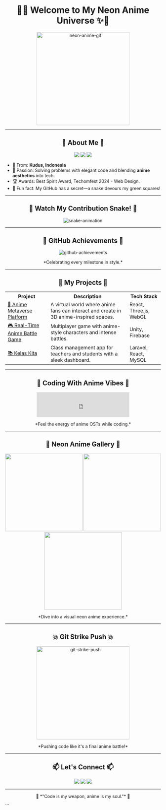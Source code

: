 <h1 align="center">🌌✨ Welcome to My Neon Anime Universe ✨🌌</h1>

<p align="center">
  <img src="https://media.giphy.com/media/l3vRlTSyOGX5UlE8k/giphy.gif" alt="neon-anime-gif" width="300">
</p>


---

<h2 align="center">💫 About Me 💫</h2>

<p align="center">
  <img src="https://img.shields.io/badge/Role-Backend%20Developer-red?style=for-the-badge&logo=python">
  <img src="https://img.shields.io/badge/Experience-2.5%20Years-blue?style=for-the-badge&logo=laravel">
  <img src="https://img.shields.io/badge/Favorite%20Tools-React%20|%20Laravel%20|%20Flutter-yellow?style=for-the-badge&logo=javascript">
</p>

- 📍 From: **Kudus, Indonesia**
- 🌟 Passion: Solving problems with elegant code and blending **anime aesthetics** into tech.
- 🏆 Awards: Best Spirit Award, Techomfest 2024 - Web Design.
- 🌌 Fun fact: My GitHub has a secret—a snake devours my green squares!

---

<h2 align="center">🐍 Watch My Contribution Snake! 🐍</h2>

<p align="center">
  <img src="https://github.com/VeinVoid/VeinVoid/blob/output/github-contribution-grid-snake.svg" alt="snake-animation">
</p>

---

<h2 align="center">🏅 GitHub Achievements 🏅</h2>

<p align="center">
  <img src="https://github-profile-trophy.vercel.app/?username=VeinVoid&theme=tokyonight&no-frame=true&no-bg=true&margin-w=15" alt="github-achievements">
</p>

<p align="center">*Celebrating every milestone in style.*</p>

---

<h2 align="center">🚀 My Projects 🚀</h2>

<table align="center">
  <tr>
    <th>Project</th>
    <th>Description</th>
    <th>Tech Stack</th>
  </tr>
  <tr>
    <td><a href="https://github.com/yourproject">🌌 Anime Metaverse Platform</a></td>
    <td>A virtual world where anime fans can interact and create in 3D anime-inspired spaces.</td>
    <td>React, Three.js, WebGL</td>
  </tr>
  <tr>
    <td><a href="https://github.com/yourproject2">🎮 Real-Time Anime Battle Game</a></td>
    <td>Multiplayer game with anime-style characters and intense battles.</td>
    <td>Unity, Firebase</td>
  </tr>
  <tr>
    <td><a href="https://github.com/yourproject3">📚 Kelas Kita</a></td>
    <td>Class management app for teachers and students with a sleek dashboard.</td>
    <td>Laravel, React, MySQL</td>
  </tr>
</table>

---

<h2 align="center">🎵 Coding With Anime Vibes 🎵</h2>

<p align="center">
  <iframe src="https://open.spotify.com/embed/playlist/37i9dQZF1DX8Uebhn9wzrS" width="300" height="80" frameborder="0" allowtransparency="true" allow="encrypted-media"></iframe>
</p>

<p align="center">*Feel the energy of anime OSTs while coding.*</p>

---

<h2 align="center">🌌 Neon Anime Gallery 🌌</h2>

<p align="center">
  <img src="https://media.giphy.com/media/xT9IgzoKnwFNmISR8I/giphy.gif" width="250">
  <img src="https://media.giphy.com/media/26BRQTezZrKak4BeE/giphy.gif" width="250">
  <img src="https://media.giphy.com/media/l0Hlx9k3lZTwDHJCE/giphy.gif" width="250">
</p>

<p align="center">*Dive into a visual neon anime experience.*</p>

---

<h2 align="center">💥 Git Strike Push 💥</h2>

<p align="center">
  <img src="https://media.giphy.com/media/3o7aTskHEUdgCQAXde/giphy.gif" alt="git-strike-push" width="300">
</p>

<p align="center">*Pushing code like it's a final anime battle!*</p>

---

<h2 align="center">📫 Let's Connect 📫</h2>

<p align="center">
  <a href="https://github.com/VeinVoid"><img src="https://img.shields.io/badge/GitHub-black?style=for-the-badge&logo=github"></a>
  <a href="https://www.linkedin.com/in/yourlinkedin"><img src="https://img.shields.io/badge/LinkedIn-blue?style=for-the-badge&logo=linkedin"></a>
  <a href="https://twitter.com/yourtwitter"><img src="https://img.shields.io/badge/Twitter-blue?style=for-the-badge&logo=twitter"></a>
</p>

---

<p align="center">🌸 *"Code is my weapon, anime is my soul."* 🌸</p>
```
